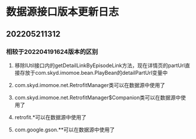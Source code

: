 # 数据源接口版本更新日志

## 202205211312

### 相较于202204191624版本的区别

1. 移除IUtil接口内的getDetailLinkByEpisodeLink方法，现在详情页的partUrl直接存放于com.skyd.imomoe.bean.PlayBean的detailPartUrl变量中

1. com.skyd.imomoe.net.RetrofitManager类可以在数据源中使用了

1. com.skyd.imomoe.net.RetrofitManager$Companion类可以在数据源中使用了

1. retrofit.*可以在数据源中使用了

1. com.google.gson.**可以在数据源中使用了

